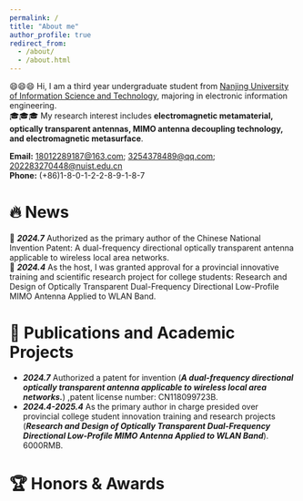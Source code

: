 ```yaml
---
permalink: /
title: "About me"
author_profile: true
redirect_from: 
  - /about/
  - /about.html
---
```

:smile::smile::smile:
Hi, I am a third year undergraduate student from [Nanjing University of Information Science and Technology](https://www.nuist.edu.cn/), majoring in electronic information engineering.
<br />:mortar_board::mortar_board::mortar_board: My research interest includes **electromagnetic metamaterial, optically transparent antennas, MIMO antenna decoupling technology, and electromagnetic metasurface**.

**Email:** 18012289187@163.com; 3254378489@qq.com; 202283270448@nuist.edu.cn
<br />**Phone:** (+86)1-8-0-1-2-2-8-9-1-8-7


:fire: News
======
:tada: _**2024.7**_ Authorized as the primary author of the Chinese National Invention Patent: A dual-frequency directional optically transparent antenna applicable to wireless local area networks. 
<br />:tada: _**2024.4**_ As the host, I was granted approval for a provincial innovative training and scientific research project for college students: Research and Design of Optically Transparent Dual-Frequency Directional Low-Profile MIMO Antenna Applied to WLAN Band. 

:memo: Publications and Academic Projects
======
* _**2024.7**_ Authorized a patent for invention (_**A dual-frequency directional optically transparent antenna applicable to wireless local area networks.**_) ,patent license number: CN118099723B.
* _**2024.4-2025.4**_ As the primary author in charge presided over provincial college student innovation training and research projects (_**Research and Design of Optically Transparent Dual-Frequency Directional Low-Profile MIMO Antenna Applied to WLAN Band**_). 6000RMB.

:trophy: Honors & Awards
======
